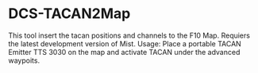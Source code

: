 # DCS-TACAN2Map
This tool insert the tacan positions and channels to the F10 Map.
Requiers the latest development version of Mist.
Usage:
Place a portable TACAN Emitter TTS 3030 on the map and activate TACAN under the advanced waypoits.
